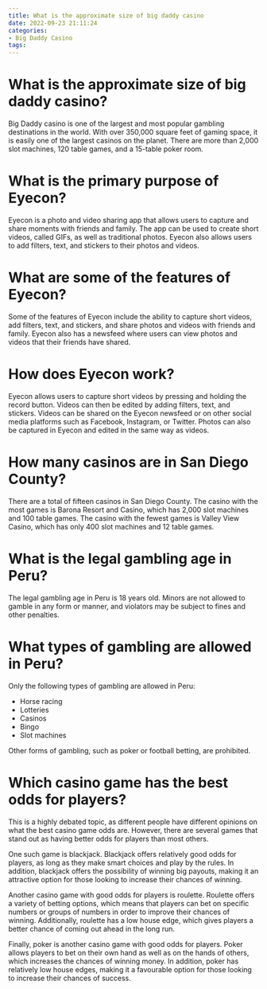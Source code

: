 ```yaml
---
title: What is the approximate size of big daddy casino
date: 2022-09-23 21:11:24
categories:
- Big Daddy Casino
tags:
---
```



#  What is the approximate size of big daddy casino?

Big Daddy casino is one of the largest and most popular gambling destinations in the world. With over 350,000 square feet of gaming space, it is easily one of the largest casinos on the planet. There are more than 2,000 slot machines, 120 table games, and a 15-table poker room.

#  What is the primary purpose of Eyecon?

Eyecon is a photo and video sharing app that allows users to capture and share moments with friends and family. The app can be used to create short videos, called GIFs, as well as traditional photos. Eyecon also allows users to add filters, text, and stickers to their photos and videos.

# What are some of the features of Eyecon?

Some of the features of Eyecon include the ability to capture short videos, add filters, text, and stickers, and share photos and videos with friends and family. Eyecon also has a newsfeed where users can view photos and videos that their friends have shared.

# How does Eyecon work?

Eyecon allows users to capture short videos by pressing and holding the record button. Videos can then be edited by adding filters, text, and stickers. Videos can be shared on the Eyecon newsfeed or on other social media platforms such as Facebook, Instagram, or Twitter. Photos can also be captured in Eyecon and edited in the same way as videos.

#  How many casinos are in San Diego County?

There are a total of fifteen casinos in San Diego County. The casino with the most games is Barona Resort and Casino, which has 2,000 slot machines and 100 table games. The casino with the fewest games is Valley View Casino, which has only 400 slot machines and 12 table games.

#  What is the legal gambling age in Peru?

The legal gambling age in Peru is 18 years old. Minors are not allowed to gamble in any form or manner, and violators may be subject to fines and other penalties.

# What types of gambling are allowed in Peru?

Only the following types of gambling are allowed in Peru:

- Horse racing
- Lotteries
- Casinos
- Bingo
- Slot machines

Other forms of gambling, such as poker or football betting, are prohibited.

#  Which casino game has the best odds for players?

This is a highly debated topic, as different people have different opinions on what the best casino game odds are. However, there are several games that stand out as having better odds for players than most others.

One such game is blackjack. Blackjack offers relatively good odds for players, as long as they make smart choices and play by the rules. In addition, blackjack offers the possibility of winning big payouts, making it an attractive option for those looking to increase their chances of winning.

Another casino game with good odds for players is roulette. Roulette offers a variety of betting options, which means that players can bet on specific numbers or groups of numbers in order to improve their chances of winning. Additionally, roulette has a low house edge, which gives players a better chance of coming out ahead in the long run.

 Finally, poker is another casino game with good odds for players. Poker allows players to bet on their own hand as well as on the hands of others, which increases the chances of winning money. In addition, poker has relatively low house edges, making it a favourable option for those looking to increase their chances of success.